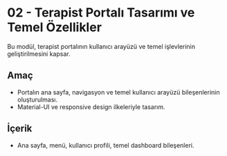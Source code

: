 # 02 - Terapist Portalı Tasarımı ve Temel Özellikler

Bu modül, terapist portalının kullanıcı arayüzü ve temel işlevlerinin geliştirilmesini kapsar.

## Amaç
- Portalın ana sayfa, navigasyon ve temel kullanıcı arayüzü bileşenlerinin oluşturulması.
- Material-UI ve responsive design ilkeleriyle tasarım.

## İçerik
- Ana sayfa, menü, kullanıcı profili, temel dashboard bileşenleri.